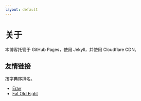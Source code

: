 ```yaml
---
layout: default
---
```


# 关于

本博客托管于 GitHub Pages，使用 Jekyll，并使用 Cloudflare CDN。

## 友情链接

按字典序排名。

- [Eray](//xxeray.gitlab.io/guestbook/links/)
- [Fat Old Eight](//fat-old-eight.github.io)
